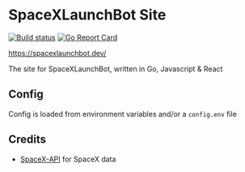 # SpaceXLaunchBot Site

[![Build status](https://github.com/SpaceXLaunchBot/site/workflows/CI/badge.svg)](https://github.com/SpaceXLaunchBot/site/actions)
[![Go Report Card](https://goreportcard.com/badge/github.com/SpaceXLaunchBot/site)](https://goreportcard.com/report/github.com/SpaceXLaunchBot/site)

<https://spacexlaunchbot.dev/>

The site for SpaceXLaunchBot, written in Go, Javascript & React

## Config

Config is loaded from environment variables and/or a `config.env` file

## Credits

- [SpaceX-API](https://github.com/r-spacex/SpaceX-API) for SpaceX data
